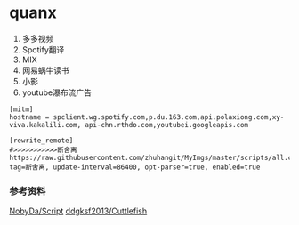 # quanx

1.  多多视频
1. Spotify翻译
1. MIX
1. 网易蜗牛读书
1. 小影
1. youtube瀑布流广告

```
[mitm]
hostname = spclient.wg.spotify.com,p.du.163.com,api.polaxiong.com,xy-viva.kakalili.com, api-chn.rthdo.com,youtubei.googleapis.com

[rewrite_remote]
#>>>>>>>>>>>断舍离
https://raw.githubusercontent.com/zhuhangit/MyImgs/master/scripts/all.conf, tag=断舍离, update-interval=86400, opt-parser=true, enabled=true
```


### 参考资料
[NobyDa/Script](https://github.com/NobyDa/Script)
[ddgksf2013/Cuttlefish](https://gitlab.com/ddgksf2013/Cuttlefish)

